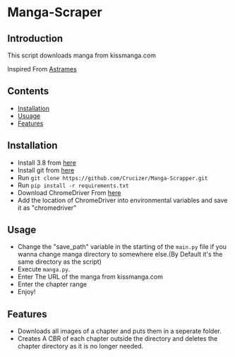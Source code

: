 # Manga-Scraper

## Introduction
This script downloads manga from kissmanga.com

Inspired From [Astrames](https://github.com/Astrames/kissmanga-downloader)

## Contents
<!-- * [Demo](ttps://github.com/Crucizer/Manga-Scrapper/#Demo) -->
* [Installation](https://github.com/Crucizer/Manga-Scrapper/#Installation)
* [Usuage](https://github.com/Crucizer/Manga-Scrapper/#Usuage)
* [Features](https://github.com/Crucizer/Manga-Scrapper/#Features)

## Installation
* Install 3.8 from [here](https://www.python.org/downloads/release/python-382/)
* Install git from [here](https://git-scm.com/downloads)
* Run `git clone https://github.com/Crucizer/Manga-Scrapper.git`
* Run `pip install -r requirements.txt`
* Download ChromeDriver From [here](https://chromedriver.chromium.org/downloads)
* Add the location of ChromeDriver into environmental variables and save it as "chromedriver"

## Usage
* Change the "save_path" variable in the starting of the `main.py` file if you wanna change manga directory to somewhere else.(By Default it's the same directory as the script)
* Execute `manga.py`.
* Enter The URL of the manga from kissmanga.com
* Enter the chapter range
* Enjoy!

## Features

* Downloads all images of a chapter and puts them in a seperate folder.
* Creates A CBR of each chapter outside the directory and deletes the chapter directory as it is no longer needed.
